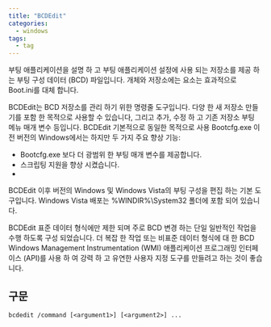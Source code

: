 ```yaml
---
title: "BCDEdit"
categories:
  - windows
tags:
  - tag
---
```


부팅 애플리케이션을 설명 하 고 부팅 애플리케이션 설정에 사용 되는 저장소를 제공 하는 부팅 구성 데이터 (BCD) 파일입니다. 개체와 저장소에는 요소는 효과적으로 Boot.ini를 대체 합니다.

BCDEdit는 BCD 저장소를 관리 하기 위한 명령줄 도구입니다. 다양 한 새 저장소 만들기를 포함 한 목적으로 사용할 수 있습니다, 그리고 추가, 수정 하 고 기존 저장소 부팅 메뉴 매개 변수 등입니다. BCDEdit 기본적으로 동일한 목적으로 사용 Bootcfg.exe 이전 버전의 Windows에서는 하지만 두 가지 주요 향상 기능:
- Bootcfg.exe 보다 더 광범위 한 부팅 매개 변수를 제공합니다.
- 스크립팅 지원을 향상 시켰습니다.
- 
BCDEdit 이후 버전의 Windows 및 Windows Vista의 부팅 구성을 편집 하는 기본 도구입니다. Windows Vista 배포는 %WINDIR%\System32 폴더에 포함 되어 있습니다.

BCDEdit 표준 데이터 형식에만 제한 되며 주로 BCD 변경 하는 단일 일반적인 작업을 수행 하도록 구성 되었습니다. 더 복잡 한 작업 또는 비표준 데이터 형식에 대 한 BCD Windows Management Instrumentation (WMI) 애플리케이션 프로그래밍 인터페이스 (API)를 사용 하 여 강력 하 고 유연한 사용자 지정 도구를 만들려고 하는 것이 좋습니다.

## 구문
```
bcdedit /command [<argument1>] [<argument2>] ...
```
